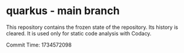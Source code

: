 # quarkus - main branch

This repository contains the frozen state of the repository.
Its history is cleared. It is used only for static code
analysis with Codacy.

Commit Time: 1734572098